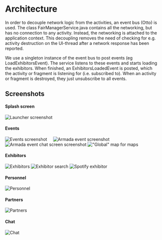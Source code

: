 # Architecture
In order to decouple network logic from the activities, an event bus (Otto) is used. 
The class FairManagerService.java contains all the networking, but has no connection to any activity. Instead,
the networking is attached to the application context. This decoupling removes the need of checking for e.g.
activity destruction on the UI-thread after a network response has been reported.

We use a singleton instance of the event bus to post events (eg LoadExhibitorsEvent). The service listens to these events and starts loading the exhibitors. When finished, an ExhibitorsLoadedEvent is posted, which the activity or fragment is listening for (i.e. subscribed to). When an activity or fragment is destroyed, they just unsubscribe to all events. 


## Screenshots

#### Splash screen

![Launcher screenshot](/android/screenshots/launcher-small.png?raw=true "Launcher")

#### Events

![Events screenshot](/android/screenshots/events-small.png?raw=true "Events") &nbsp; &nbsp; 
![Armada event screenshot](/android/screenshots/events-armada-small.png?raw=true "Armada event")
![Armada event chat screen screenshot](/android/screenshots/armada-chat-small.png?raw=true "Chat screen for an event")
!["Global" map for maps](/android/screenshots/events-map-small.png?raw=true "Map for all events")

#### Exhibitors

![Exhibitors](/android/screenshots/exhibitors-small.png?raw=true "Exhibitors")
![Exhibitor search](/android/screenshots/search-small.png?raw=true "Search among exhibitors")
![Spotify exhibitor](/android/screenshots/spotify-small.png?raw=true "Spotify as an exhibitor")

#### Personnel

![Personnel](/android/screenshots/personnel-small.png?raw=true "Personnel")

#### Partners

![Partners](/android/screenshots/partners.png?raw=true "Partners")

#### Chat

![Chat](/android/screenshots/chat.png?raw=true "Chat")


